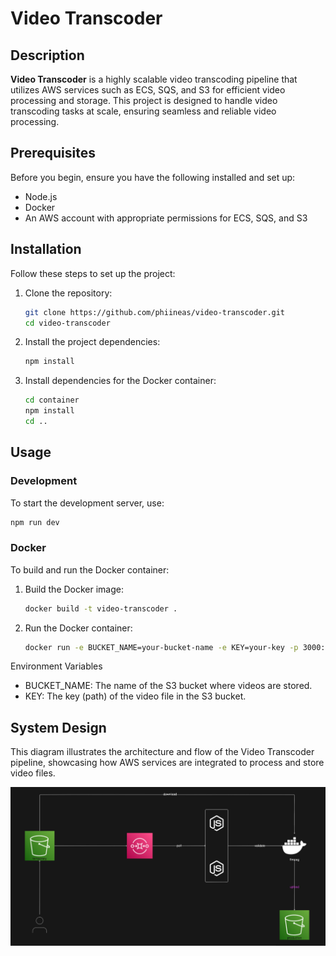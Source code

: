 # Video Transcoder

## Description

**Video Transcoder** is a highly scalable video transcoding pipeline that utilizes AWS services such as ECS, SQS, and S3 for efficient video processing and storage. This project is designed to handle video transcoding tasks at scale, ensuring seamless and reliable video processing.

## Prerequisites

Before you begin, ensure you have the following installed and set up:

- Node.js
- Docker
- An AWS account with appropriate permissions for ECS, SQS, and S3

## Installation

Follow these steps to set up the project:

1. Clone the repository:
    ```sh
    git clone https://github.com/phiineas/video-transcoder.git
    cd video-transcoder
    ```

2. Install the project dependencies:
    ```sh
    npm install
    ```

3. Install dependencies for the Docker container:
    ```sh
    cd container
    npm install
    cd ..
    ```

## Usage

### Development

To start the development server, use:
```sh
npm run dev
```

### Docker

To build and run the Docker container:

1. Build the Docker image:
    ```sh
    docker build -t video-transcoder .
    ```
    
2. Run the Docker container:
    ```sh
    docker run -e BUCKET_NAME=your-bucket-name -e KEY=your-key -p 3000:3000 video-transcoder
    ```

Environment Variables
- BUCKET_NAME: The name of the S3 bucket where videos are stored.
- KEY: The key (path) of the video file in the S3 bucket.

## System Design

This diagram illustrates the architecture and flow of the Video Transcoder pipeline, showcasing how AWS services are integrated to process and store video files.

![System Design Diagram](video-transcoding-pipeline.png)